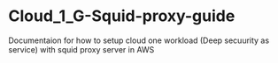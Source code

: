 # Cloud_1_G-Squid-proxy-guide
Documentaion for how to setup cloud one workload (Deep secuurity as service) with squid proxy server in AWS
